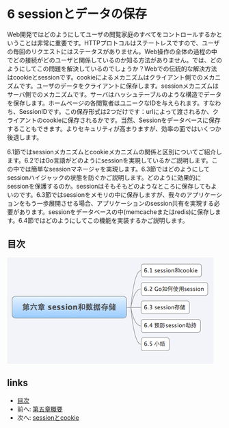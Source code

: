 # 6 sessionとデータの保存
Web開発ではどのようにしてユーザの閲覧家庭のすべてをコントロールするかということは非常に重要です。HTTPプロトコルはステートレスですので、ユーザの毎回のリクエストにはステータスがありません。Web操作の全体の過程の中でどの接続がどのユーザと関係しているのか知る方法がありません。では、どのようにしてこの問題を解決しているのでしょうか？Webでの伝統的な解決方法はcookieとsessionです。cookieによるメカニズムはクライアント側でのメカニズムです。ユーザのデータをクライアントに保存します。sessionメカニズムはサーバ側でのメカニズムです。サーバはハッシュテーブルのような構造でデータを保存します。ホームページの各閲覧者はユニークなIDを与えられます。すなわち、SessionIDです。この保存形式は2つだけです：urlによって渡されるか、クライアントのcookieに保存されるかです。当然、Sessionをデータベースに保存することもできます。よりセキュリティが高まりますが、効率の面ではいくつか後退します。

6.1節ではsessionメカニズムとcookieメカニズムの関係と区別についてご紹介します。6.2ではGo言語がどのようにsessionを実現しているかご説明します。この中では簡単なsessionマネージャを実現します。6.3節ではどのようにしてsessionハイジャックの状態を防ぐかご説明します。どのように効果的にsessionを保護するのか。sessionはそもそもどのようなところに保存してもよいのです。6.3節ではsessionをメモリの中に保存しますが、我々のアプリケーションをもう一歩展開させる場合、アプリケーションのsession共有を実現する必要があります。sessionをデータベースの中(memcacheまたはredis)に保存します。6.4節ではどのようにしてこの機能を実装するかご説明します。

## 目次
   ![](images/navi6.png?raw=true)

## links
   * [目次](<preface.md>)
   * 前へ: [第五章概要](<05.7.md>)
   * 次へ: [sessionとcookie](<06.1.md>)
